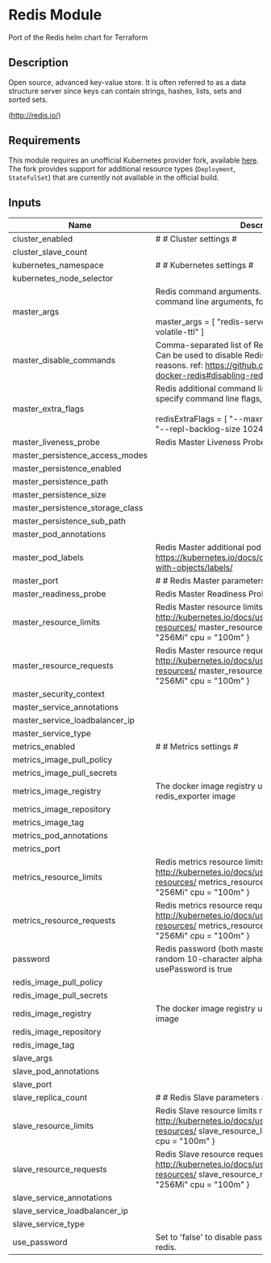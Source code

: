 # Redis Module

Port of the Redis helm chart for Terraform

## Description

Open source, advanced key-value store. It is often referred to as a data structure server since keys can contain strings, hashes, lists, sets and sorted sets.

(http://redis.io/)

## Requirements

This module requires an unofficial Kubernetes provider fork, available [here](https://github.com/sl1pm4t/terraform-provider-kuberbetes). The fork provides support for additional resource types (`Deployment`, `StatefulSet`) that are currently not available in the official build.

## Inputs

| Name | Description | Type | Default | Required |
|------|-------------|:----:|:-----:|:-----:|
| cluster_enabled | # # Cluster settings # | string | `true` | no |
| cluster_slave_count |  | string | `3` | no |
| kubernetes_namespace | # # Kubernetes settings # | string | `default` | no |
| kubernetes_node_selector |  | map | `<map>` | no |
| master_args | Redis command arguments. Can be used to specify command line arguments, for example:<br><br>master_args = [  "redis-server",  "--maxmemory-policy volatile-ttl" ] | list | `<list>` | no |
| master_disable_commands | Comma-separated list of Redis commands to disable Can be used to disable Redis commands for security reasons. ref: https://github.com/bitnami/bitnami-docker-redis#disabling-redis-commands | list | `<list>` | no |
| master_extra_flags | Redis additional command line flags  Can be used to specify command line flags, for example:<br><br> redisExtraFlags = [   "--maxmemory-policy volatile-ttl",   "--repl-backlog-size 1024mb"  ] | list | `<list>` | no |
| master_liveness_probe | Redis Master Liveness Probe configuration | map | `<map>` | no |
| master_persistence_access_modes |  | string | `<list>` | no |
| master_persistence_enabled |  | string | `true` | no |
| master_persistence_path |  | string | `/bitnami/redis/data` | no |
| master_persistence_size |  | string | `8Gi` | no |
| master_persistence_storage_class |  | string | `` | no |
| master_persistence_sub_path |  | string | `` | no |
| master_pod_annotations |  | map | `<map>` | no |
| master_pod_labels | Redis Master additional pod labels ref: https://kubernetes.io/docs/concepts/overview/working-with-objects/labels/ | map | `<map>` | no |
| master_port | # # Redis Master parameters # | string | `6379` | no |
| master_readiness_probe | Redis Master Readiness Probe configuration | map | `<map>` | no |
| master_resource_limits | Redis Master resource limits ref: http://kubernetes.io/docs/user-guide/compute-resources/   master_resource_limits = {     memory = "256Mi"     cpu = "100m"   } | map | `<map>` | no |
| master_resource_requests | Redis Master resource requests ref: http://kubernetes.io/docs/user-guide/compute-resources/   master_resource_requests = {     memory = "256Mi"     cpu = "100m"   } | map | `<map>` | no |
| master_security_context |  | string | `<map>` | no |
| master_service_annotations |  | map | `<map>` | no |
| master_service_loadbalancer_ip |  | string | `` | no |
| master_service_type |  | string | `ClusterIP` | no |
| metrics_enabled | # # Metrics settings # | string | `true` | no |
| metrics_image_pull_policy |  | string | `IfNotPresent` | no |
| metrics_image_pull_secrets |  | list | `<list>` | no |
| metrics_image_registry | The docker image registry used to retrieve the redis_exporter image | string | `docker.io` | no |
| metrics_image_repository |  | string | `oliver006/redis_exporter` | no |
| metrics_image_tag |  | string | `v0.11` | no |
| metrics_pod_annotations |  | map | `<map>` | no |
| metrics_port |  | string | `9121` | no |
| metrics_resource_limits | Redis metrics resource limits ref: http://kubernetes.io/docs/user-guide/compute-resources/   metrics_resource_limits = {     memory = "256Mi"     cpu = "100m"   } | map | `<map>` | no |
| metrics_resource_requests | Redis metrics resource requests ref: http://kubernetes.io/docs/user-guide/compute-resources/   metrics_resource_requests = {     memory = "256Mi"     cpu = "100m"   } | map | `<map>` | no |
| password | Redis password (both master and slave) Defaults to a random 10-character alphanumeric string if not set and usePassword is true | string | `` | no |
| redis_image_pull_policy |  | string | `IfNotPresent` | no |
| redis_image_pull_secrets |  | list | `<list>` | no |
| redis_image_registry | The docker image registry used to retrieve the redis image | string | `docker.io` | no |
| redis_image_repository |  | string | `bitnami/redis` | no |
| redis_image_tag |  | string | `4.0.9` | no |
| slave_args |  | string | `<list>` | no |
| slave_pod_annotations |  | string | `<map>` | no |
| slave_port |  | string | `6379` | no |
| slave_replica_count | # # Redis Slave parameters # | string | `3` | no |
| slave_resource_limits | Redis Slave resource limits ref: http://kubernetes.io/docs/user-guide/compute-resources/   slave_resource_limits = {     memory = "256Mi"     cpu = "100m"   } | map | `<map>` | no |
| slave_resource_requests | Redis Slave resource requests ref: http://kubernetes.io/docs/user-guide/compute-resources/   slave_resource_requests = {     memory = "256Mi"     cpu = "100m"   } | map | `<map>` | no |
| slave_service_annotations |  | map | `<map>` | no |
| slave_service_loadbalancer_ip |  | string | `` | no |
| slave_service_type |  | string | `ClusterIP` | no |
| use_password | Set to 'false' to disable password protected access to redis. | string | `true` | no |